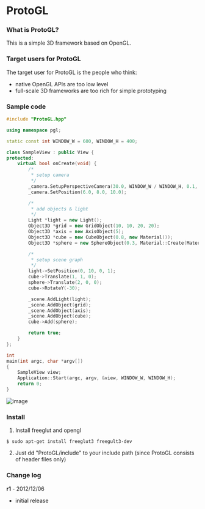 ProtoGL
=======

### What is ProtoGL? ###

This is a simple 3D framework based on OpenGL.


### Target users for ProtoGL ###

The target user for ProtoGL is the people who think:
- native OpenGL APIs are too low level
- full-scale 3D frameworks are too rich for simple prototyping


### Sample code ###

```c++
#include "ProtoGL.hpp"

using namespace pgl;

static const int WINDOW_W = 600, WINDOW_H = 400;

class SampleView : public View {
protected:
    virtual bool onCreate(void) {
        /*
         * setup camera
         */
        _camera.SetupPerspectiveCamera(30.0, WINDOW_W / WINDOW_H, 0.1, 100);
        _camera.SetPosition(6.0, 8.0, 10.0);

        /*
         * add objects & light
         */
        Light *light = new Light();
        Object3D *grid = new GridObject(10, 10, 20, 20);
        Object3D *axis = new AxisObject(5);
        Object3D *cube = new CubeObject(0.8, new Material());
        Object3D *sphere = new SphereObject(0.3, Material::Create(Material::RUBY));

        /*
         * setup scene graph
         */
        light->SetPosition(0, 10, 0, 1);
        cube->Translate(1, 1, 0);
        sphere->Translate(2, 0, 0);
        cube->RotateY(-30);

        _scene.AddLight(light);
        _scene.AddObject(grid);
        _scene.AddObject(axis);
        _scene.AddObject(cube);
        cube->Add(sphere);

        return true;
    }
};

int
main(int argc, char *argv[])
{
    SampleView view;
    Application::Start(argc, argv, &view, WINDOW_W, WINDOW_H);
    return 0;
}
```

![image](https://raw.github.com/mochizukid/ProtoGL/master/doc/screenshot.png)

  

### Install ###

1. Install freeglut and opengl
```shell
$ sudo apt-get install freeglut3 freegult3-dev
```

2. Just dd "ProtoGL/include" to your include path (since ProtoGL consists of header files only)


### Change log ###

**r1** - 2012/12/06

* initial release
